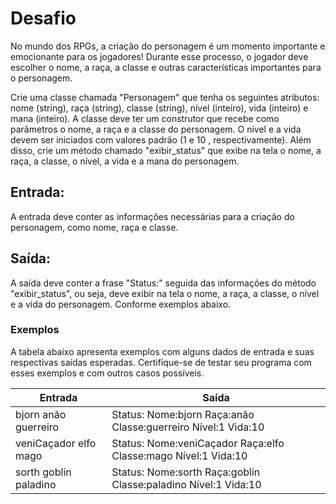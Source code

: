 # Desafio
No mundo dos RPGs, a criação do personagem é um momento importante e emocionante para os jogadores! Durante esse processo, o jogador deve escolher o nome, a raça, a classe e outras características importantes para o personagem.

Crie uma classe chamada "Personagem" que tenha os seguintes atributos: nome (string), raça (string), classe (string), nível (inteiro), vida (inteiro) e mana (inteiro). A classe deve ter um construtor que recebe como parâmetros o nome, a raça e a classe do personagem. O nível e a vida devem ser iniciados com valores padrão (1 e 10 , respectivamente). Além disso, crie um método chamado "exibir_status" que exibe na tela o nome, a raça, a classe, o nível, a vida e a mana do personagem.

## Entrada:
A entrada deve conter as informações necessárias para a criação do personagem, como nome, raça e classe.

## Saída:
A saída deve conter a frase "Status:" seguida das informações do método "exibir_status", ou seja, deve exibir na tela o nome, a raça, a classe, o nível e a vida do personagem. Conforme exemplos abaixo.

### Exemplos
A tabela abaixo apresenta exemplos com alguns dados de entrada e suas respectivas saídas esperadas. Certifique-se de testar seu programa com esses exemplos e com outros casos possíveis.

| Entrada            | Saída                                      |
|--------------------|--------------------------------------------|
| bjorn anão guerreiro | Status: Nome:bjorn Raça:anão Classe:guerreiro Nível:1 Vida:10 |
| veniCaçador elfo mago | Status: Nome:veniCaçador Raça:elfo Classe:mago Nível:1 Vida:10 |
| sorth goblin paladino | Status: Nome:sorth Raça:goblin Classe:paladino Nível:1 Vida:10 |
